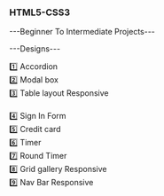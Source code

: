 ### HTML5-CSS3

---Beginner To Intermediate Projects---

---Designs---

1️⃣ Accordion<br/>
2️⃣ Modal box<br/>
3️⃣ Table layout Responsive<br/>  
4️⃣ Sign In Form<br/>
5️⃣ Credit card<br/>
6️⃣ Timer <br/>
7️⃣ Round Timer <br/>
8️⃣ Grid gallery Responsive<br/>
9️⃣ Nav Bar Responsive
